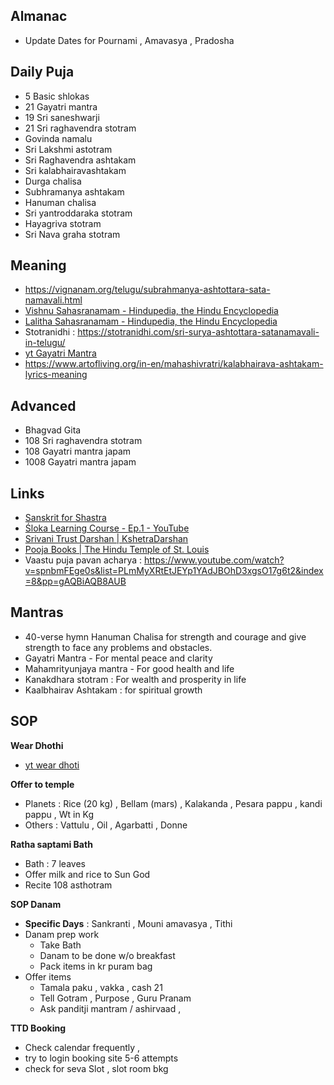 ## Almanac
* Update Dates for Pournami , Amavasya , Pradosha
  
## Daily Puja
- 5 Basic shlokas 
- 21 Gayatri mantra
- 19 Sri saneshwarji
- 21 Sri raghavendra stotram
- Govinda namalu
- Sri Lakshmi astotram
- Sri Raghavendra ashtakam
- Sri kalabhairavashtakam
- Durga chalisa
- Subhramanya ashtakam
- Hanuman chalisa
- Sri yantroddaraka stotram
- Hayagriva stotram
- Sri Nava graha stotram

## Meaning
- https://vignanam.org/telugu/subrahmanya-ashtottara-sata-namavali.html
- [Vishnu Sahasranamam - Hindupedia, the Hindu Encyclopedia](https://www.hindupedia.com/en/Vishnu_Sahasranamam)
- [Lalitha Sahasranamam - Hindupedia, the Hindu Encyclopedia](https://www.hindupedia.com/en/Lalitha_Sahasranamam)
- Stotranidhi : https://stotranidhi.com/sri-surya-ashtottara-satanamavali-in-telugu/
- [yt Gayatri Mantra](https://www.youtube.com/watch?si=YgD0K_vu6ze82Ud7&v=mxLv8KnBfjg&feature=youtu.be)
- https://www.artofliving.org/in-en/mahashivratri/kalabhairava-ashtakam-lyrics-meaning
  
## Advanced
- Bhagvad Gita
- 108 Sri raghavendra stotram
- 108 Gayatri mantra japam
- 1008 Gayatri mantra japam

## Links
* [Sanskrit for Shastra](https://www.youtube.com/watch?si=T-0sKZuD29g4we6-&v=kDgozf92HnE&feature=youtu.be)
* [Śloka Learning Course - Ep.1 - YouTube](https://www.youtube.com/watch?si=TPbIq8duXQDiH7Xm&v=ctFYELogz-Y&feature=youtu.be)
* [Srivani Trust Darshan | KshetraDarshan](https://kshetradarshan.com/tirumala/how-to-book-srivani-trust-darshan/)
* [Pooja Books | The Hindu Temple of St. Louis](https://www.hindutemplestlouis.org/pooja-books/)
* Vaastu puja pavan acharya : https://www.youtube.com/watch?v=spnbmFEge0s&list=PLmMyXRtEtJEYp1YAdJBOhD3xgsO17g6t2&index=8&pp=gAQBiAQB8AUB

## Mantras
* 40-verse hymn Hanuman Chalisa for strength and courage and give strength to face any problems and obstacles.
* Gayatri Mantra - For mental peace and clarity 
* Mahamrityunjaya mantra - For good health and life 
* Kanakdhara stotram : For wealth and prosperity in life
* Kaalbhairav Ashtakam : for spiritual growth 

## SOP
**Wear Dhothi**
* [yt wear dhoti](https://www.youtube.com/watch?v=6Q_HzOlp8eM)

**Offer to temple**
- Planets : Rice (20 kg) , Bellam (mars) , Kalakanda ,  Pesara pappu , kandi pappu , Wt in Kg
- Others : Vattulu , Oil , Agarbatti , Donne

**Ratha saptami Bath**
- Bath : 7 leaves
- Offer milk and rice to Sun God
- Recite 108 asthotram

**SOP Danam**
* **Specific Days** : Sankranti , Mouni amavasya , Tithi
* Danam prep work
  - Take Bath  
  - Danam to be done w/o breakfast
  - Pack items in  kr puram bag 
* Offer items
  - Tamala paku , vakka , cash 21
  - Tell Gotram , Purpose , Guru Pranam
  - Ask panditji mantram / ashirvaad ,

**TTD Booking**
- Check calendar frequently , 
- try to login booking site 5-6 attempts
- check for seva Slot , slot room bkg
